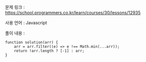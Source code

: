 문제 링크 : https://school.programmers.co.kr/learn/courses/30/lessons/12935

사용 언어 : Javascript

풀이 내용 :

```
function solution(arr) {
    arr = arr.filter((e) => e !== Math.min(...arr));
    return !arr.length ? [-1] : arr;
}
```